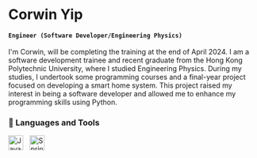 <!--
**Corwin-Yip/Corwin-Yip** is a ✨ _special_ ✨ repository because its `README.md` (this file) appears on your GitHub profile.
-->

<!--
Here are some ideas to get you started:

- 🔭 I’m currently working on ...
- 🌱 I’m currently learning ...
- 👯 I’m looking to collaborate on ...
- 🤔 I’m looking for help with ...
- 💬 Ask me about ...
- 📫 How to reach me: ...
- 😄 Pronouns: ...
- ⚡ Fun fact: ...
-->

# Corwin Yip

**`Engineer (Software Developer/Engineering Physics)`**
<br>
<br>
I'm Corwin, will be completing the training at the end of April 2024. I am a software development trainee and recent graduate from the Hong Kong Polytechnic University, where I studied Engineering Physics. During my studies, I undertook some programming courses and a final-year project focused on developing a smart home system. This project raised my interest in being a software developer and allowed me to enhance my programming skills using Python. 

### 🧰 Languages and Tools
<img align="left" alt="Java" width="30px" style="padding-right:10px;" src="https://cdn.jsdelivr.net/gh/devicons/devicon/icons/java/java-original.svg"/>
<img align="left" alt="Spring" width="30px" style="padding-right:10px;" src="https://cdn.jsdelivr.net/gh/devicons/devicon/icons/spring/spring-original.svg" />
<br>

